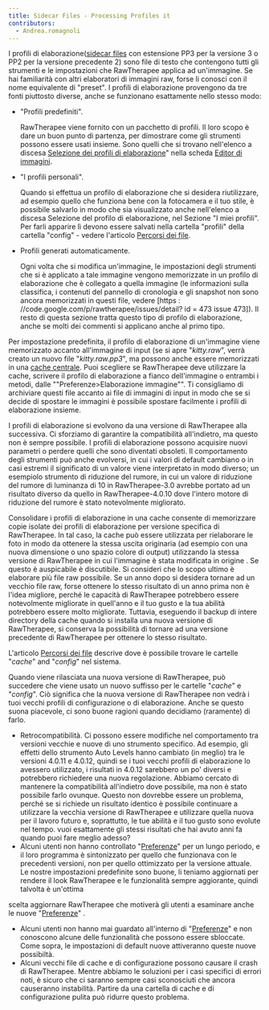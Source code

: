 ```yaml
---
title: Sidecar Files - Processing Profiles it
contributors:
  - Andrea.romagnoli
---
```


I profili di elaborazione([sidecar
files](https://en.wikipedia.org/wiki/Sidecar_file) con estensione PP3
per la versione 3 o PP2 per la versione precedente 2) sono file di testo
che contengono tutti gli strumenti e le impostazioni che RawTherapee
applica ad un'immagine. Se hai familiarità con altri elaboratori di
immagini raw, forse li conosci con il nome equivalente di "preset". I
profili di elaborazione provengono da tre fonti piuttosto diverse, anche
se funzionano esattamente nello stesso modo:

- "Profili predefiniti".
    
  RawTherapee viene fornito con un pacchetto di profili. Il loro scopo è
  dare un buon punto di partenza, per dimostrare come gli strumenti
  possono essere usati insieme. Sono quelli che si trovano nell'elenco a
  discesa [Selezione dei profili di
  elaborazione](The_Image_Editor_Tab#Processing_Profile_Selector.md)"
  nella scheda [Editor di immagini](The_Image_Editor_Tab.md).
- "I profili personali".
    
  Quando si effettua un profilo di elaborazione che si desidera
  riutilizzare, ad esempio quello che funziona bene con la fotocamera e
  il tuo stile, è possibile salvarlo in modo che sia visualizzato anche
  nell'elenco a discesa Selezione del profilo di elaborazione, nel
  Sezione "I miei profili". Per farli apparire lì devono essere salvati
  nella cartella "profili" della cartella "config" - vedere l'articolo
  [Percorsi dei file](File_Paths.md).
- Profili generati automaticamente.
    
  Ogni volta che si modifica un'immagine, le impostazioni degli
  strumenti che si è applicato a tale immagine vengono memorizzate in un
  profilo di elaborazione che è collegato a quella immagine (le
  informazioni sulla classifica, i contenuti del pannello di cronologia
  e gli snapshot non sono ancora memorizzati in questi file, vedere
  \[https : //code.google.com/p/rawtherapee/issues/detail? id = 473
  issue 473\]). Il resto di questa sezione tratta questo tipo di profilo
  di elaborazione, anche se molti dei commenti si applicano anche al
  primo tipo.

Per impostazione predefinita, il profilo di elaborazione di un'immagine
viene memorizzato accanto all'immagine di input (se si apre
"*kitty.raw*", verrà creato un nuovo file "*kitty.raw.pp3*", ma possono
anche essere memorizzati in una [cache centrale](File_Paths.md).
Puoi scegliere se RawTherapee deve utilizzare la cache, scrivere il
profilo di elaborazione a fianco dell'immagine o entrambi i metodi,
dalle ""Preferenze\>Elaborazione immagine"". Ti consigliamo di
archiviare questi file accanto ai file di immagini di input in modo che
se si decide di spostare le immagini è possibile spostare facilmente i
profili di elaborazione insieme.

I profili di elaborazione si evolvono da una versione di RawTherapee
alla successiva. Ci sforziamo di garantire la compatibilità
all'indietro, ma questo non è sempre possibile. I profili di
elaborazione possono acquisire nuovi parametri o perdere quelli che sono
diventati obsoleti. Il comportamento degli strumenti può anche
evolversi, in cui i valori di default cambiano o in casi estremi il
significato di un valore viene interpretato in modo diverso; un
esempiolo strumento di riduzione del rumore, in cui un valore di
riduzione del rumore di luminanza di 10 in RawTherapee-3.0 avrebbe
portato ad un risultato diverso da quello in RawTherapee-4.0.10 dove
l'intero motore di riduzione del rumore è stato notevolmente migliorato.

Consolidare i profili di elaborazione in una cache consente di
memorizzare copie isolate dei profili di elaborazione per versione
specifica di RawTherapee. In tal caso, la cache può essere utilizzata
per rielaborare le foto in modo da ottenere la stessa uscita originaria
(ad esempio con una nuova dimensione o uno spazio colore di output)
utilizzando la stessa versione di RawTherapee in cui l'immagine è stata
modificata in origine . Se questo è auspicabile è discutibile. Si
consideri che lo scopo ultimo è elaborare più file raw possibile. Se un
anno dopo si desidera tornare ad un vecchio file raw, forse ottenere lo
stesso risultato di un anno prima non è l'idea migliore, perché le
capacità di RawTherapee potrebbero essere notevolmente migliorate in
quell'anno e il tuo gusto e la tua abilità potrebbero essere molto
migliorate. Tuttavia, eseguendo il backup di intere directory della
cache quando si installa una nuova versione di RawTherapee, si conserva
la possibilità di tornare ad una versione precedente di RawTherapee per
ottenere lo stesso risultato.

L'articolo [Percorsi dei file](File_Paths.md) descrive dove è
possibile trovare le cartelle "*cache*" and "*config*" nel sistema.

Quando viene rilasciata una nuova versione di RawTherapee, può succedere
che viene usato un nuovo suffisso per le cartelle "*cache*" e
"*config*". Ciò significa che la nuova versione di RawTherapee non vedrà
i tuoi vecchi profili di configurazione o di elaborazione. Anche se
questo suona piacevole, ci sono buone ragioni quando decidiamo
(raramente) di farlo.

- Retrocompatibilità. Ci possono essere modifiche nel comportamento tra
  versioni vecchie e nuove di uno strumento specifico. Ad esempio, gli
  effetti dello strumento Auto Levels hanno cambiato (in meglio) tra le
  versioni 4.0.11 e 4.0.12, quindi se i tuoi vecchi profili di
  elaborazione lo avessero utilizzato, i risultati in 4.0.12 sarebbero
  un po' diversi e potrebbero richiedere una nuova regolazione. Abbiamo
  cercato di mantenere la compatibilità all'indietro dove possibile, ma
  non è stato possibile farlo ovunque. Questo non dovrebbe essere un
  problema, perché se si richiede un risultato identico è possibile
  continuare a utilizzare la vecchia versione di RawTherapee e
  utilizzare quella nuova per il lavoro futuro e, soprattutto, le tue
  abilità e il tuo gusto sono evolute nel tempo. vuoi esattamente gli
  stessi risultati che hai avuto anni fa quando puoi fare meglio adesso?
- Alcuni utenti non hanno controllato
  "[Preferenze](Preferences.md)" per un lungo periodo, e il loro
  programma è sintonizzato per quello che funzionava con le precedenti
  versioni, non per quello ottimizzato per la versione attuale. Le
  nostre impostazioni predefinite sono buone, li teniamo aggiornati per
  rendere il look RawTherapee e le funzionalità sempre aggiorante,
  quindi talvolta è un'ottima

scelta aggiornare RawTherapee che motiverà gli utenti a esaminare anche
le nuove "[Preferenze](Preferences.md)" .

- Alcuni utenti non hanno mai guardato all'interno di
  "[Preferenze](Preferences.md)" e non conoscono alcune delle
  funzionalità che possono essere sbloccate. Come sopra, le impostazioni
  di default nuove attiveranno queste nuove possibiltà.
- Alcuni vecchi file di cache e di configurazione possono causare il
  crash di RawTherapee. Mentre abbiamo le soluzioni per i casi specifici
  di errori noti, è sicuro che ci saranno sempre casi sconosciuti che
  ancora causeranno instabilità. Partire da una cartella di cache e di
  configurazione pulita può ridurre questo problema.
